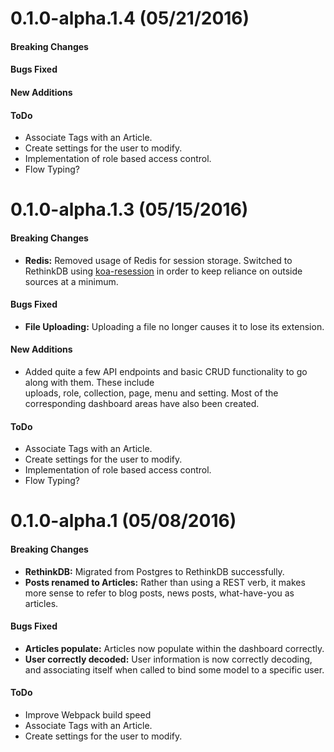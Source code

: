 # 0.1.0-alpha.1.4 (05/21/2016)

#### Breaking Changes

#### Bugs Fixed

#### New Additions

#### ToDo
- Associate Tags with an Article.
- Create settings for the user to modify.
- Implementation of role based access control.
- Flow Typing?


# 0.1.0-alpha.1.3 (05/15/2016)

#### Breaking Changes

- **Redis:** Removed usage of Redis for session storage. Switched to RethinkDB using [koa-resession](https://www.npmjs.com/package/koa-resession) in order to keep reliance on outside  
sources at a minimum.

#### Bugs Fixed
- **File Uploading:** Uploading a file no longer causes it to lose its extension.

#### New Additions
- Added quite a few API endpoints and basic CRUD functionality to go along with them. These include  
uploads, role, collection, page, menu and setting. Most of the corresponding dashboard areas have
also been created.

#### ToDo
- Associate Tags with an Article.
- Create settings for the user to modify.
- Implementation of role based access control.
- Flow Typing?


# 0.1.0-alpha.1 (05/08/2016)

#### Breaking Changes

- **RethinkDB:** Migrated from Postgres to RethinkDB successfully.
- **Posts renamed to Articles:** Rather than using a REST verb, it makes more sense to refer to blog posts, news posts, what-have-you as articles.

#### Bugs Fixed
- **Articles populate:** Articles now populate within the dashboard correctly.
- **User correctly decoded:** User information is now correctly decoding, and associating itself when called to bind some model to a specific user.


#### ToDo
- Improve Webpack build speed
- Associate Tags with an Article.
- Create settings for the user to modify.
